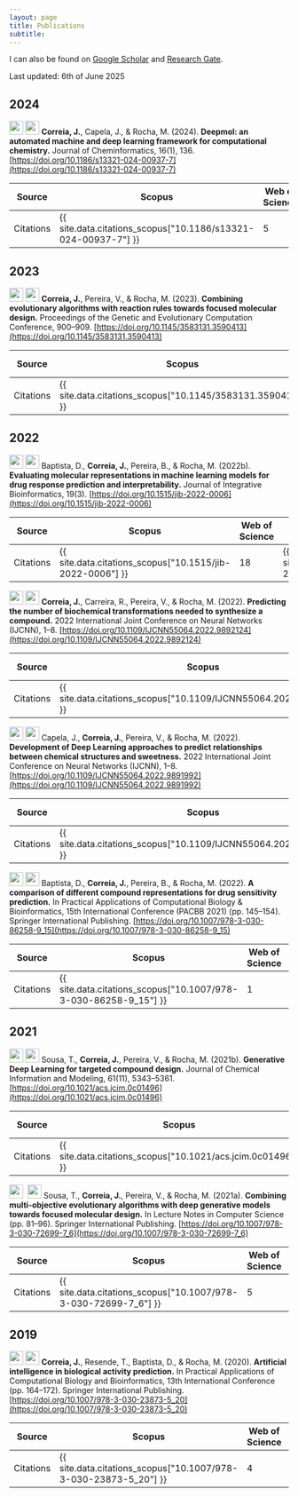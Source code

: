 ```yaml
---
layout: page
title: Publications
subtitle: 
---
```


I can also be found on [Google Scholar](https://scholar.google.com/citations?user=JhT55LQAAAAJ) and [Research Gate](https://www.researchgate.net/profile/Joao-Correia-70).

Last updated: 6th of June 2025

## 2024

<img src="{{ site.baseurl }}/assets/img/publications/journal-article.png" height="25px">&nbsp;<img src="{{ site.baseurl }}/assets/img/publications/q1.png" height="25px">
**Correia, J.**, Capela, J., & Rocha, M. (2024). **Deepmol: an automated machine and deep learning framework for computational chemistry.** Journal of Cheminformatics, 16(1), 136. [https://doi.org/10.1186/s13321-024-00937-7](https://doi.org/10.1186/s13321-024-00937-7)

| Source    | Scopus                                                         | Web of Science | Google Scholar                                                  |
|-----------|----------------------------------------------------------------|----------------|-----------------------------------------------------------------|
| Citations | {{ site.data.citations_scopus["10.1186/s13321-024-00937-7"] }} | 5              | {{ site.data.citations_scholar["10.1186/s13321-024-00937-7"] }} |

## 2023
<img src="{{ site.baseurl }}/assets/img/publications/conference-paper.png" height="25px">&nbsp;<img src="{{ site.baseurl }}/assets/img/publications/A.png" height="25px">
**Correia, J.**, Pereira, V., & Rocha, M. (2023). **Combining evolutionary algorithms with reaction rules towards focused molecular design.** Proceedings of the Genetic and Evolutionary Computation Conference, 900–909. [https://doi.org/10.1145/3583131.3590413](https://doi.org/10.1145/3583131.3590413)

| Source    | Scopus | Web of Science | Google Scholar                                                |
|-----------|------|----------------|---------------------------------------------------------------|
| Citations | {{ site.data.citations_scopus["10.1145/3583131.3590413"] }}     | 0              | {{ site.data.citations_scholar["10.1145/3583131.3590413"] }} |

## 2022
<img src="{{ site.baseurl }}/assets/img/publications/journal-article.png" height="25px">&nbsp;<img src="{{ site.baseurl }}/assets/img/publications/q1.png" height="25px">
Baptista, D., **Correia, J.**, Pereira, B., & Rocha, M. (2022b). **Evaluating molecular representations in machine learning models for drug response prediction and interpretability.** Journal of Integrative Bioinformatics, 19(3). [https://doi.org/10.1515/jib-2022-0006](https://doi.org/10.1515/jib-2022-0006)

| Source    | Scopus | Web of Science | Google Scholar                                             |
|-----------|-------|----------------|------------------------------------------------------------|
| Citations | {{ site.data.citations_scopus["10.1515/jib-2022-0006"] }}      | 18             | {{ site.data.citations_scholar["10.1515/jib-2022-0006"] }} |

<img src="{{ site.baseurl }}/assets/img/publications/conference-paper.png" height="25px">&nbsp;<img src="{{ site.baseurl }}/assets/img/publications/q3.png" height="25px">
**Correia, J.**, Carreira, R., Pereira, V., & Rocha, M. (2022). **Predicting the number of biochemical transformations needed to synthesize a compound.** 2022 International Joint Conference on Neural Networks (IJCNN), 1–8. [https://doi.org/10.1109/IJCNN55064.2022.9892124](https://doi.org/10.1109/IJCNN55064.2022.9892124)

| Source    | Scopus | Web of Science | Google Scholar                                                       |
|-----------|-------|----------------|----------------------------------------------------------------------|
| Citations | {{ site.data.citations_scopus["10.1109/IJCNN55064.2022.9892124"] }}      | 1              | {{ site.data.citations_scholar["10.1109/IJCNN55064.2022.9892124"] }} |

<img src="{{ site.baseurl }}/assets/img/publications/conference-paper.png" height="25px">&nbsp;<img src="{{ site.baseurl }}/assets/img/publications/q3.png" height="25px">
Capela, J., **Correia, J.**, Pereira, V., & Rocha, M. (2022). **Development of Deep Learning approaches to predict relationships between chemical structures and sweetness.** 2022 International Joint Conference on Neural Networks (IJCNN), 1–8. [https://doi.org/10.1109/IJCNN55064.2022.9891992](https://doi.org/10.1109/IJCNN55064.2022.9891992)

| Source    | Scopus | Web of Science | Google Scholar                                                       |
|-----------|-------|----------------|----------------------------------------------------------------------|
| Citations | {{ site.data.citations_scopus["10.1109/IJCNN55064.2022.9891992"] }}      | 3              | {{ site.data.citations_scholar["10.1109/IJCNN55064.2022.9891992"] }} |

<img src="{{ site.baseurl }}/assets/img/publications/conference-paper.png" height="25px">&nbsp;<img src="{{ site.baseurl }}/assets/img/publications/q4.png" height="25px">
Baptista, D., **Correia, J.**, Pereira, B., & Rocha, M. (2022). **A comparison of different compound representations for drug sensitivity prediction.** In Practical Applications of Computational Biology & Bioinformatics, 15th International Conference (PACBB 2021) (pp. 145–154). Springer International Publishing. [https://doi.org/10.1007/978-3-030-86258-9_15](https://doi.org/10.1007/978-3-030-86258-9_15)

| Source    | Scopus | Web of Science | Google Scholar |
|-----------|-------|----------------|---------------|
| Citations | {{ site.data.citations_scopus["10.1007/978-3-030-86258-9_15"] }}      | 1              | {{ site.data.citations_scopus["10.1007/978-3-030-86258-9_15"] }}               |


## 2021
<img src="{{ site.baseurl }}/assets/img/publications/journal-article.png" height="25px">&nbsp;<img src="{{ site.baseurl }}/assets/img/publications/q1.png" height="25px">
Sousa, T., **Correia, J.**, Pereira, V., & Rocha, M. (2021b). **Generative Deep Learning for targeted compound design.** Journal of Chemical Information and Modeling, 61(11), 5343–5361. [https://doi.org/10.1021/acs.jcim.0c01496](https://doi.org/10.1021/acs.jcim.0c01496)

| Source    | Scopus | Web of Science | Google Scholar                                                |
|-----------|-------|----------------|---------------------------------------------------------------|
| Citations | {{ site.data.citations_scopus["10.1021/acs.jcim.0c01496"] }}      | 93             | {{ site.data.citations_scholar["10.1021/acs.jcim.0c01496"] }} |

<img src="{{ site.baseurl }}/assets/img/publications/conference-paper.png" height="25px">&nbsp; <img src="{{ site.baseurl }}/assets/img/publications/q3.png" height="25px">
Sousa, T., **Correia, J.**, Pereira, V., & Rocha, M. (2021a). **Combining multi-objective evolutionary algorithms with deep generative models towards focused molecular design.** In Lecture Notes in Computer Science (pp. 81–96). Springer International Publishing. [https://doi.org/10.1007/978-3-030-72699-7_6](https://doi.org/10.1007/978-3-030-72699-7_6)

| Source    | Scopus | Web of Science | Google Scholar                                                   |
|-----------|-------|----------------|------------------------------------------------------------------|
| Citations | {{ site.data.citations_scopus["10.1007/978-3-030-72699-7_6"] }}      | 5              | {{ site.data.citations_scholar["10.1007/978-3-030-72699-7_6"] }} |

## 2019
<img src="{{ site.baseurl }}/assets/img/publications/conference-paper.png" height="25px">&nbsp;<img src="{{ site.baseurl }}/assets/img/publications/q4.png" height="25px">
**Correia, J.**, Resende, T., Baptista, D., & Rocha, M. (2020). **Artificial intelligence in biological activity prediction.** In Practical Applications of Computational Biology and Bioinformatics, 13th International Conference (pp. 164–172). Springer International Publishing. [https://doi.org/10.1007/978-3-030-23873-5_20](https://doi.org/10.1007/978-3-030-23873-5_20)

| Source    | Scopus | Web of Science | Google Scholar                                                    |
|-----------|-------|----------------|-------------------------------------------------------------------|
| Citations | {{ site.data.citations_scopus["10.1007/978-3-030-23873-5_20"] }}      | 4              | {{ site.data.citations_scholar["10.1007/978-3-030-23873-5_20"] }} |

